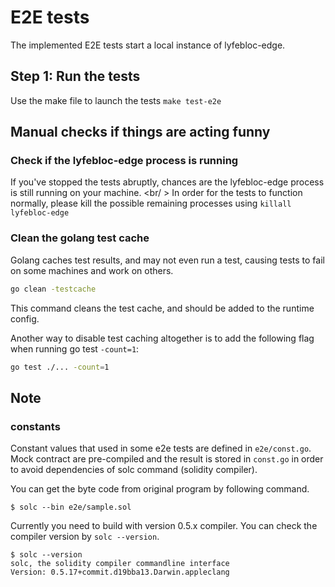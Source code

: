 # E2E tests

The implemented E2E tests start a local instance of lyfebloc-edge.

## Step 1: Run the tests

Use the make file to launch the tests `make test-e2e`

## Manual checks if things are acting funny

### Check if the lyfebloc-edge process is running

If you've stopped the tests abruptly, chances are the lyfebloc-edge process is still running on your machine. <br/ >
In order for the tests to function normally, please kill the possible remaining processes using `killall lyfebloc-edge`

### Clean the golang test cache

Golang caches test results, and may not even run a test, causing tests to fail on some machines and work on others.
````bash
go clean -testcache
````

This command cleans the test cache, and should be added to the runtime config.

Another way to disable test caching altogether is to add the following flag when running go test `-count=1`:
````bash
go test ./... -count=1
````

## Note

### constants

Constant values that used in some e2e tests are defined in `e2e/const.go`.
Mock contract are pre-compiled and the result is stored in `const.go` in order to avoid dependencies of solc command (solidity compiler).

You can get the byte code from original program by following command.

```shell
$ solc --bin e2e/sample.sol
```

Currently you need to build with version 0.5.x compiler. You can check the compiler version by `solc --version`.

```shell
$ solc --version
solc, the solidity compiler commandline interface
Version: 0.5.17+commit.d19bba13.Darwin.appleclang
```
